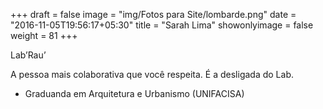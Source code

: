 +++
draft = false
image = "img/Fotos para Site/lombarde.png"
date = "2016-11-05T19:56:17+05:30"
title = "Sarah Lima"
showonlyimage = false
weight = 81
+++

<!--more-->
Lab’Rau’

A pessoa mais colaborativa que você respeita. É a desligada do Lab.

* Graduanda em Arquitetura e Urbanismo (UNIFACISA)
